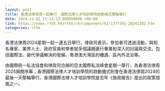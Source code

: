 ```yaml
---
layout: post
title: 香港法律周周一起舉行　國際法律人才培訓學院啟動儀式壓軸舉行
date: 2024-11-02 11:13:13.000000000 +08:00
link: https://news.rthk.hk/rthk/ch/component/k2/1777301-20241102.htm
categories: rthk
---
```


香港法律周2024星期一起一連五日舉行，律政司表示，參加者可透過活動，與知名專家、業界人士、政府官員和學者就多個議題進行專業和深入的討論與交流，包括國際法、替代爭議解決的發展、粵港澳大灣區的機遇、區內外法治等。

由國際統一私法協會和律政司合辦的亞太國際私法峰會星期一舉行，為香港法律周2024揭開序幕；香港國際法律人才培訓學院的啟動儀式則會在香港法律周2024的最後一天壓軸舉行。香港國際法律人才培訓學院是去年《施政報告》提出的政策措施之一。
